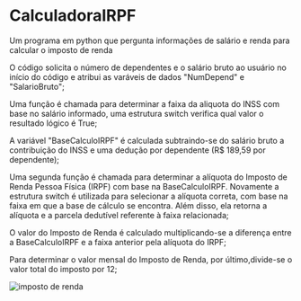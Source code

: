 # CalculadoraIRPF
Um programa em python que pergunta informações de salário e renda para calcular o imposto de renda



O código solicita o número de dependentes e o salário bruto ao usuário no início do código e atribui as varáveis de dados "NumDepend" e "SalarioBruto";

Uma função é chamada para determinar a faixa da aliquota do INSS com base no salário informado, uma estrutura switch verifica qual valor o resultado lógico é True;

A variável "BaseCalculoIRPF" é calculada subtraindo-se do salário bruto a contribuição do INSS e uma dedução por dependente (R$ 189,59 por dependente);

Uma segunda função é chamada para determinar a alíquota do Imposto de Renda Pessoa Física (IRPF) com base na BaseCalculoIRPF. Novamente a estrutura switch  é utilizada para selecionar a alíquota correta, com base na faixa em que a base de cálculo se encontra. Além disso, ela retorna a alíquota e a parcela dedutível referente à faixa relacionada;

O valor do Imposto de Renda é calculado multiplicando-se a diferença entre a BaseCalculoIRPF e a faixa anterior pela alíquota do IRPF;

Para determinar o valor mensal do Imposto de Renda, por último,divide-se o valor total do imposto por 12;


![imposto de renda](https://github.com/joaovitorcidralv/Imposto-de-Renda/assets/119749953/fbb179cf-bbc9-4917-bf3f-af30a979bc09)
